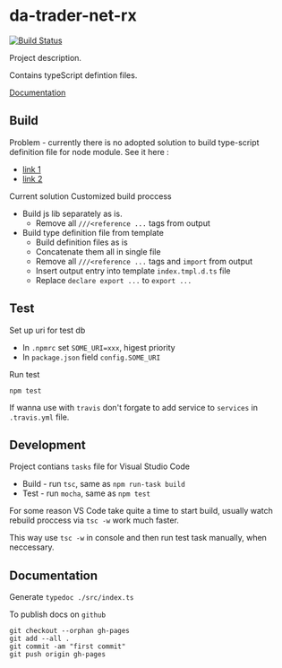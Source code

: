 # da-trader-net-rx

[![Build Status](https://travis-ci.org/data-avail/da-trader-net-rx.svg?branch=master)](https://travis-ci.org/data-avail/da-trader-net-rx)

Project description.

Contains typeScript defintion files. 

[Documentation](https://data-avail.github.io/da-trader-net-rx)


## Build

Problem - currently there is no adopted solution to build type-script definition file for node module.
See it here :
+ [link 1](http://stackoverflow.com/questions/31163503/build-a-node-package-using-typescript-1-5-and-generate-the-declaration-file)
+ [link 2](https://github.com/Microsoft/TypeScript/issues/2338)

Current solution
Customized build proccess

+ Build js lib separately as is.
	+ Remove all `///<reference ...` tags from output
+ Build type definition file from template
	+ Build definition files as is
	+ Concatenate them all in single file
	+ Remove all `///<reference ...` tags and `import` from output
	+ Insert output entry into template `index.tmpl.d.ts` file 
	+ Replace `declare export ...` to `export ...`

## Test

Set up uri for test db 

+ In `.npmrc` set `SOME_URI=xxx`, higest priority
+ In `package.json` field `config.SOME_URI`

Run test
 
`npm test`

If wanna use with `travis` don't forgate to add service to `services` in 
`.travis.yml` file.

## Development

Project contians `tasks` file for Visual Studio Code

+ Build - run `tsc`, same as `npm run-task build`
+ Test - run `mocha`, same as `npm test`

For some reason VS Code take quite a time to start build,
usually watch rebuild proccess via `tsc -w` work much faster.

This way use `tsc -w` in console and then run test task manually,
when neccessary.   

## Documentation 

Generate `typedoc ./src/index.ts` 

To publish docs  on `github`
```
git checkout --orphan gh-pages
git add --all .
git commit -am "first commit"
git push origin gh-pages
``` 
